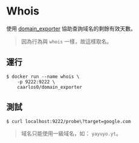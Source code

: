 # Whois

使用 [domain_exporter](https://github.com/caarlos0/domain_exporter) 協助查詢域名的剩餘有效天數。

> 因為行為與 `whois` 一樣，故這樣取名。

## 運行

```
$ docker run --name whois \
    -p 9222:9222 \
    caarlos0/domain_exporter
```

## 測試

```
$ curl localhost:9222/probe\?target=google.com
```

> 域名只能使用一級域名，如： `yayuyo.yt`。
